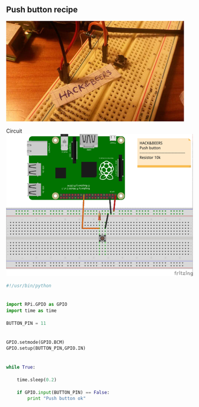 ## Push button recipe


![alt tag](../../static/button_circuit_mini.jpg)


Circuit
![alt tag](../../static/push_button.jpg)



```python
#!/usr/bin/python


import RPi.GPIO as GPIO
import time as time

BUTTON_PIN = 11


GPIO.setmode(GPIO.BCM)
GPIO.setup(BUTTON_PIN,GPIO.IN)


while True:

    time.sleep(0.2)

    if GPIO.input(BUTTON_PIN) == False:
        print "Push button ok"

```

